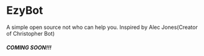 # EzyBot
A simple open source not who can help you. Inspired by Alec Jones(Creator of Christopher Bot)
##### COMING SOON!!!
